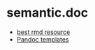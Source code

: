 # semantic.doc

* [best rmd resource](https://bookdown.org/yihui/rmarkdown/basics-examples.html#dashboards-at-eelloo)
* [Pandoc templates](https://github.com/jgm/pandoc-templates/blob/master/default.docbook5)
